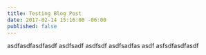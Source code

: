 ```yaml
---
title: Testing Blog Post
date: 2017-02-14 15:16:00 -06:00
published: false
---
```


asdfasdfasdfasdf asdfsadf asdfsdf asdfsadfas asdf asfsdfasdfasdf